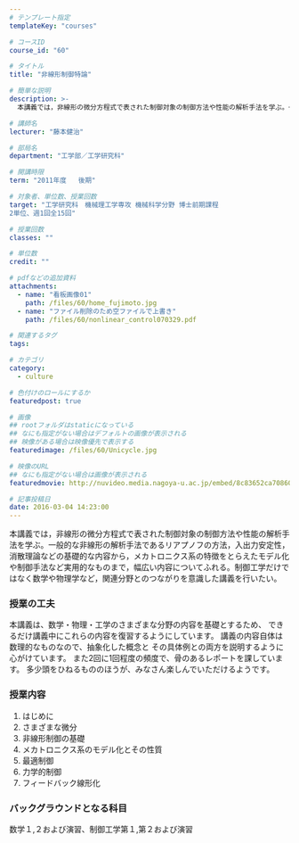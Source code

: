 ```yaml
---
# テンプレート指定
templateKey: "courses"

# コースID
course_id: "60"

# タイトル
title: "非線形制御特論"

# 簡単な説明
description: >-
  本講義では，非線形の微分方程式で表された制御対象の制御方法や性能の解析手法を学ぶ。一般的な非線形の解析手法であるリアプノフの方法，入出力安定性，消散理論などの基礎的な内容から，メカトロニクス系の特徴を...

# 講師名
lecturer: "藤本健治"

# 部局名
department: "工学部／工学研究科"

# 開講時限
term: "2011年度	後期"

# 対象者、単位数、授業回数
target: "工学研究科　機械理工学専攻 機械科学分野 博士前期課程
2単位、週1回全15回"

# 授業回数
classes: ""

# 単位数
credit: ""

# pdfなどの追加資料
attachments: 
  - name: "看板画像01" 
    path: /files/60/home_fujimoto.jpg
  - name: "ファイル削除のため空ファイルで上書き" 
    path: /files/60/nonlinear_control070329.pdf

# 関連するタグ
tags:

# カテゴリ
category:
  - culture

# 色付けのロールにするか
featuredpost: true

# 画像
## rootフォルダはstaticになっている
## なにも指定がない場合はデフォルトの画像が表示される
## 映像がある場合は映像優先で表示する
featuredimage: /files/60/Unicycle.jpg

# 映像のURL
## なにも指定がない場合は画像が表示される
featuredmovie: http://nuvideo.media.nagoya-u.ac.jp/embed/8c83652ca708607ad09eeddcd6b6cf0f19052905

# 記事投稿日
date: 2016-03-04 14:23:00
---
```


本講義では，非線形の微分方程式で表された制御対象の制御方法や性能の解析手法を学ぶ。一般的な非線形の解析手法であるリアプノフの方法，入出力安定性，消散理論などの基礎的な内容から，メカトロニクス系の特徴をとらえたモデル化や制御手法など実用的なものまで，幅広い内容についてふれる。制御工学だけではなく数学や物理学など，関連分野とのつながりを意識した講義を行いたい。

### 授業の工夫

本講義は、数学・物理・工学のさまざまな分野の内容を基礎とするため、 できるだけ講義中にこれらの内容を復習するようにしています。 講義の内容自体は数理的なものなので、抽象化した概念と その具体例との両方を説明するように心がけています。 また2回に1回程度の頻度で、骨のあるレポートを課しています。 多少頭をひねるもののほうが、みなさん楽しんでいただけるようです。



### 授業内容

1. はじめに
2. さまざまな微分
3. 非線形制御の基礎
4. メカトロニクス系のモデル化とその性質
5. 最適制御
6. 力学的制御
7. フィードバック線形化

### バックグラウンドとなる科目

数学１,２および演習、制御工学第１,第２および演習









